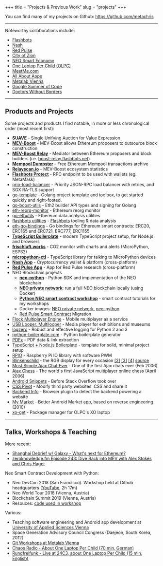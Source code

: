 +++
title = "Projects & Previous Work"
slug = "projects"
+++

<!-- #### <i class="fas fa-user-friends"></i> &nbsp;Groups & Communities -->

You can find many of my projects on Github: https://github.com/metachris

---

Noteworthy collaborations include:

* [Flashbots](https://flashbots.net/)
* [Nash](https://nash.io/)
* [Red Pulse](https://www.redpulse.com/)
* [City of Zion](https://www.cityofzion.io)
* [NEO Smart Economy](https://neo.org/contributors)
* [One Laptop Per Child (OLPC)](http://one.laptop.org/)
* [MeetMe.com](https://www.meetme.com/)
* [All About Apps](https://allaboutapps.at/)
* [Metalab Vienna](https://metalab.at/)
* [Google Summer of Code](https://developers.google.com/open-source/gsoc/2008/?hl=en)
* [Doctors Without Borders](https://www.msf.org/)

<!-- #### <i class="far fa-star"></i> &nbsp;Notable Projects -->

---

## Products and Projects

Some projects and products I find notable, in more or less chronological order (most recent first):

<!-- * **[ethereum-go-experiments](https://github.com/metachris/ethereum-go-experiments)** - Ethereum data analysis -->

* **[SUAVE](https://github.com/flashbots/suave-specs)** - Single Unifying Auction for Value Expression
* **[MEV-Boost](https://github.com/flashbots/mev-boost)** - MEV-Boost allows Ethereum proposers to outsource block construction
* **[MEV-Boost Relay](https://github.com/flashbots/mev-boost-relay)** - Mediator between Ethereum proposers and block builders (i.e. [boost-relay.flashbots.net](https://boost-relay.flashbots.net/))
* **[Mempool Dumpster](https://mempool-dumpster.flashbots.net/index.html)** - Free Ethereum Mempool transactions archive
* **[Relayscan.io](https://www.relayscan.io/)** - MEV-Boost ecosystem statistics
* **[Flashbots Protect](https://github.com/flashbots/rpc-endpoint)** - RPC endpoint to be used with wallets (eg. MetaMask)
* [prio-load-balancer](https://github.com/flashbots/prio-load-balancer) - Priority JSON-RPC load balancer with retries, and SGX RA-TLS support
* [go-template](https://github.com/flashbots/go-template) - Golang project template and toolbox, to get started quickly and right-footed.
* [go-boost-utils](https://github.com/flashbots/go-boost-utils) - Eth2 builder API types and signing for Golang
* [eth-reorg-monitor](https://github.com/metachris/eth-reorg-monitor) - Ethereum reorg monitor
* [go-ethutils](https://github.com/metachris/go-ethutils) - Ethereum data analysis utilities
* [flashbots utilities](https://github.com/metachris/flashbots) - [Flashbots](https://github.com/flashbots/pm) tooling & data analysis
* [eth-go-bindings](https://github.com/metachris/eth-go-bindings) - Go bindings for Ethereum smart contracts: ERC20, ERC165 and ERC721, ERC777, ERC1155
* **[TypeScript Boilerplate](https://github.com/metachris/typescript-boilerplate)** - modern TypeScript project setup, for Node.js and browsers
* **[frischluft.works](http://frischluft.works)** - CO2 monitor with charts and alerts (MicroPython, ESP32)
* **[micropython-ctl](https://github.com/metachris/micropython-ctl)** - TypeScript library for talking to MicroPython devices
* **[Nash App](https://play.google.com/store/apps/details?id=io.nash.app)** - Cryptocurrency wallet & platform (cross-platform)
* **[Red Pulse App](https://play.google.com/store/apps/details?id=com.redpulse.android)** - App for Red Pulse research (cross-platform)
* NEO Blockchain projects
  * **[neo-python](http://neo-python.readthedocs.io/en/latest/)** - Python SDK and implementation of the NEO blockchain
  * **[NEO private network](https://github.com/CityOfZion/neo-privatenet-docker)**: run a full NEO blockchain locally (using Docker)
  * **[Python NEO smart contract workshop](https://github.com/CityOfZion/python-smart-contract-workshop)** - smart contract tutorials for my workshops
  * Docker images: [NEO private network](https://hub.docker.com/r/cityofzion/neo-privatenet), [neo-python](https://hub.docker.com/r/cityofzion/neo-python)
  * [Red Pulse Smart Contract](https://github.com/RedPulse/phx-smart-contract) Migration
* [Flock Multiplayer Engine](https://metachris.gitlab.io/flock-engine) - Mobile multiplayer as a service
* [USB Looper, Multilooper](https://www.usblooper.com/) - Media player for exhibitions and museums
* [logzero](https://github.com/metachris/logzero) - Robust and effective logging for Python 2 and 3
* [python-boilerplate.com](https://www.python-boilerplate.com/) - Python boilerplate generator
* [PDFx](/pdfx/) - PDF data & link extraction
* [TypeScript + Node.js Boilerplate](https://github.com/metachris/typescript-nodejs-boilerplate/) - template for solid, minimal project setup
* [RPIO](https://github.com/metachris/RPIO) - Raspberry Pi IO library with software PWM
* [Blinkenschild](http://hackaday.com/2014/04/03/blinkenschild-the-rgb-led-display-for-every-occasion) - the RGB display for every occasion <a rel="nofollow" target="_blank" href="http://rgb-123.com/blinkenschild/">[2]</a> <a rel="nofollow" target="_blank" href="https://metalab.at/wiki/Blinkenschild">[3]</a> <a rel="nofollow" target="_blank" href="https://www.youtube.com/watch?v=VX14pmky07Q">[4]</a> <a rel="nofollow" target="_blank" href="https://github.com/hackerspaceshop/Blinkenschild">source</a>
* [Most Simple Ajax Chat Ever](/projects/most-simple-ajax-chat-ever/) - One of the first Ajax chats ever (Feb 2006)
* [Ajax Chess](https://web.archive.org/web/20080927084030/http://www.linuxuser.at/chess/index.php) - The world's first JavaScript multiplayer online chess (April 2006)
* [Android Snippets](http://www.androidsnippets.com) - Before Stack Overflow took over
* [CSS Pivot](https://web.archive.org/web/20111115123715/http://www.csspivot.com/) - Modify third party websites' CSS and share it
* [Backend Info](http://www.backendinfo.com/) - Browser plugin to detect the backend powering a website
* [My Market](https://web.archive.org/web/20111109093104/http://mymarket.cc/) - Better Android Market app, based on reverse engineering (2010)
* [xo-get](http://wiki.laptop.org/go/Xo-get) - Package manager for OLPC's XO laptop

---

## Talks, Workshops & Teaching

More recent:

* [Shanghai Debrief w/ Galaxy - What's next for Ethereum?](https://twitter.com/i/spaces/1LyxBqrnanYJN?s=20)
* [zeroknowledge.fm Episode 243: Dive Back into MEV with Alex Stokes and Chris Hager](https://zeroknowledge.fm/243-2/)

Neo Smart Contract Development with Python:

* Neo DevCon 2018 (San Francisco). Workshop held at Github headquarters ([YouTube](https://www.youtube.com/watch?v=sk8tu1uqRDI), 2h 17m)
* Neo World Tour 2018 (Vienna, Austria)
* Blockchain Summit 2019 (Vienna, Austria)
* Resouces: [code used in workshop](https://github.com/CityOfZion/python-smart-contract-workshop)

Various:

* Teaching software engineering and Android app development at [University of Applied Sciences Vienna](https://www.technikum-wien.at/en/)
* Space Generation Advisory Council Congress (Daejeon, South Korea, 2012)
* [Git Workshops at Metalab Vienna](https://metalab.at/wiki/GIT_Workshop_2014)
* [Chaos Radio - About One Laptop Per Child (70 min, German)](http://cre.fm/cre071-one-laptop-per-child)
* [Rundfreifunk - Live at 24C3, about One Laptop Per Child (15 min, English)](http://www.public-ip.org/sendung-211.html)

